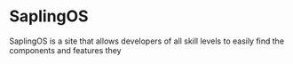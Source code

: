 # SaplingOS
SaplingOS is a site that allows developers of all skill levels to easily find the components and features they
